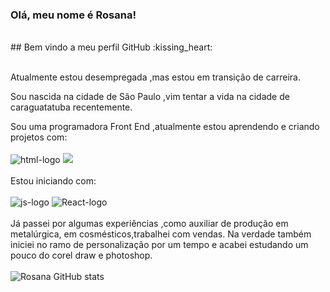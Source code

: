 ### Olá, meu nome é Rosana! 
<br>
## Bem vindo a meu perfil GitHub :kissing_heart:
<br>
<br>

Atualmente estou desempregada ,mas estou em transição de carreira.

Sou nascida na cidade de São Paulo ,vim tentar a vida na cidade de caraguatatuba recentemente.

Sou uma programadora Front End ,atualmente estou aprendendo e criando projetos com:
<br>
<br>
<img src="https://img.shields.io/badge/HTML5-E34F26?style=for-the-badge&logo=html5&logoColor=white" alt="html-logo">   <img src="https://img.shields.io/badge/CSS3-1572B6?style=for-the-badge&logo=css3&logoColor=white">
<br>
<br>
Estou iniciando com:
<br>
<br>
<img src="https://img.shields.io/badge/JavaScript-F7DF1E?style=for-the-badge&logo=javascript&logoColor=black" alt="js-logo"> <img src="https://img.shields.io/badge/React-20232A?style=for-the-badge&logo=react&logoColor=61DAFB" alt="React-logo">
<br>
<br>
Já passei por algumas experiências ,como auxiliar de produção em metalúrgica, em cosmésticos,trabalhei com vendas.
Na verdade também iniciei no ramo de personalização por um tempo e acabei estudando um pouco do corel draw e photoshop.
<br>
<br>
![Rosana GitHub stats](https://github-readme-stats.vercel.app/api?username=rosanaalbano&show_icons=true&theme=radical)


